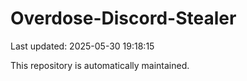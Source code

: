 # Overdose-Discord-Stealer

Last updated: 2025-05-30 19:18:15

This repository is automatically maintained.

